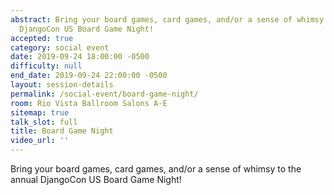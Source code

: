 ```yaml
---
abstract: Bring your board games, card games, and/or a sense of whimsy to the annual
  DjangoCon US Board Game Night!
accepted: true
category: social event
date: 2019-09-24 18:00:00 -0500
difficulty: null
end_date: 2019-09-24 22:00:00 -0500
layout: session-details
permalink: /social-event/board-game-night/
room: Rio Vista Ballroom Salons A-E
sitemap: true
talk_slot: full
title: Board Game Night
video_url: ''
---
```


Bring your board games, card games, and/or a sense of whimsy to the annual DjangoCon US Board Game Night!
